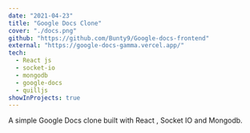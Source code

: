 ```yaml
---
date: "2021-04-23"
title: "Google Docs Clone"
cover: "./docs.png"
github: "https://github.com/Bunty9/Google-docs-frontend"
external: "https://google-docs-gamma.vercel.app/"
tech:
  - React js
  - socket-io
  - mongodb
  - google-docs
  - quilljs
showInProjects: true
---
```


A simple Google Docs clone built with React , Socket IO and Mongodb.

